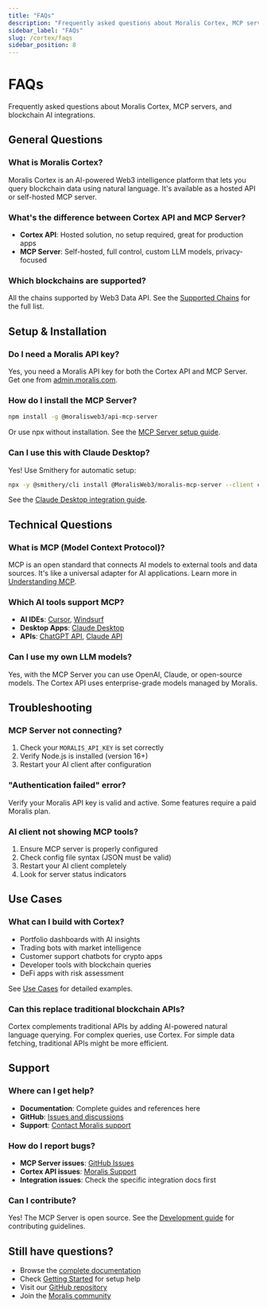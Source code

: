 ```yaml
---
title: "FAQs"
description: "Frequently asked questions about Moralis Cortex, MCP servers, and blockchain AI integrations."
sidebar_label: "FAQs"
slug: /cortex/faqs
sidebar_position: 8
---
```


# FAQs

Frequently asked questions about Moralis Cortex, MCP servers, and blockchain AI integrations.

## General Questions

### What is Moralis Cortex?

Moralis Cortex is an AI-powered Web3 intelligence platform that lets you query blockchain data using natural language. It's available as a hosted API or self-hosted MCP server.

### What's the difference between Cortex API and MCP Server?

- **Cortex API**: Hosted solution, no setup required, great for production apps
- **MCP Server**: Self-hosted, full control, custom LLM models, privacy-focused

### Which blockchains are supported?

All the chains supported by Web3 Data API. See the [Supported Chains](/supported-chains) for the full list.

## Setup & Installation

### Do I need a Moralis API key?

Yes, you need a Moralis API key for both the Cortex API and MCP Server. Get one from [admin.moralis.com](https://admin.moralis.com/api-keys).

### How do I install the MCP Server?

```bash
npm install -g @moralisweb3/api-mcp-server
```

Or use npx without installation. See the [MCP Server setup guide](/cortex/mcp-server/getting-started).

### Can I use this with Claude Desktop?

Yes! Use Smithery for automatic setup:

```bash
npx -y @smithery/cli install @MoralisWeb3/moralis-mcp-server --client claude
```

See the [Claude Desktop integration guide](/cortex/integrations/claude-desktop).

## Technical Questions

### What is MCP (Model Context Protocol)?

MCP is an open standard that connects AI models to external tools and data sources. It's like a universal adapter for AI applications. Learn more in [Understanding MCP](/cortex/understanding-mcp/what-is-mcp).

### Which AI tools support MCP?

- **AI IDEs**: [Cursor](/cortex/integrations/cursor), [Windsurf](/cortex/integrations/windsurf)
- **Desktop Apps**: [Claude Desktop](/cortex/integrations/claude-desktop)
- **APIs**: [ChatGPT API](/cortex/integrations/chatgpt-api), [Claude API](/cortex/integrations/claude-api)

### Can I use my own LLM models?

Yes, with the MCP Server you can use OpenAI, Claude, or open-source models. The Cortex API uses enterprise-grade models managed by Moralis.

## Troubleshooting

### MCP Server not connecting?

1. Check your `MORALIS_API_KEY` is set correctly
2. Verify Node.js is installed (version 16+)
3. Restart your AI client after configuration

### "Authentication failed" error?

Verify your Moralis API key is valid and active. Some features require a paid Moralis plan.

### AI client not showing MCP tools?

1. Ensure MCP server is properly configured
2. Check config file syntax (JSON must be valid)
3. Restart your AI client completely
4. Look for server status indicators

## Use Cases

### What can I build with Cortex?

- Portfolio dashboards with AI insights
- Trading bots with market intelligence
- Customer support chatbots for crypto apps
- Developer tools with blockchain queries
- DeFi apps with risk assessment

See [Use Cases](/cortex/use-cases) for detailed examples.

### Can this replace traditional blockchain APIs?

Cortex complements traditional APIs by adding AI-powered natural language querying. For complex queries, use Cortex. For simple data fetching, traditional APIs might be more efficient.

## Support

### Where can I get help?

- **Documentation**: Complete guides and references here
- **GitHub**: [Issues and discussions](https://github.com/MoralisWeb3/moralis-mcp-server)
- **Support**: [Contact Moralis support](https://moralis.io/contact)

### How do I report bugs?

- **MCP Server issues**: [GitHub Issues](https://github.com/MoralisWeb3/moralis-mcp-server/issues)
- **Cortex API issues**: [Moralis Support](https://moralis.io/contact)
- **Integration issues**: Check the specific integration docs first

### Can I contribute?

Yes! The MCP Server is open source. See the [Development guide](/cortex/mcp-server/development) for contributing guidelines.

## Still have questions?

- Browse the [complete documentation](/cortex)
- Check [Getting Started](/cortex/getting-started) for setup help
- Visit our [GitHub repository](https://github.com/MoralisWeb3/moralis-mcp-server)
- Join the [Moralis community](https://discord.gg/moralis)
